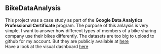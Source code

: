 ## BikeDataAnalysis
This project was a case study as part of the <b>Google Data Analytics Professional Certificate</b> program. The purpose of this anlaysis is very simple. I want to answer how different types of members of a bike sharing company use their bikes differently.
The datasets are too big to upload to github for my account. But they are publicly available at [here](https://divvy-tripdata.s3.amazonaws.com/index.html) <br>
Have a look at the visual dashboard [here](https://public.tableau.com/app/profile/mizu/viz/BikeDataAnalysis_16788695816230/Dashboard)
